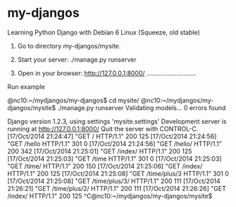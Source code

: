 my-djangos
==========

Learning Python Django with Debian 6 Linux (Squeeze, old stable)

1. Go to directory my-djangos/mysite.

2. Start your server:    ./manage.py runserver

3. Open in your browser: http://127.0.0.1:8000/
............................

Run example

@nc10:~/mydjangos/my-djangos$ cd mysite/
@nc10:~/mydjangos/my-djangos/mysite$ ./manage.py runserver
Validating models...
0 errors found

Django version 1.2.3, using settings 'mysite.settings'
Development server is running at http://127.0.0.1:8000/
Quit the server with CONTROL-C.
[17/Oct/2014 21:24:47] "GET / HTTP/1.1" 200 125
[17/Oct/2014 21:24:56] "GET /hello HTTP/1.1" 301 0
[17/Oct/2014 21:24:56] "GET /hello/ HTTP/1.1" 200 342
[17/Oct/2014 21:25:01] "GET /index/ HTTP/1.1" 200 125
[17/Oct/2014 21:25:03] "GET /time HTTP/1.1" 301 0
[17/Oct/2014 21:25:03] "GET /time/ HTTP/1.1" 200 150
[17/Oct/2014 21:25:06] "GET /index/ HTTP/1.1" 200 125
[17/Oct/2014 21:25:08] "GET /time/plus/3 HTTP/1.1" 301 0
[17/Oct/2014 21:25:08] "GET /time/plus/3/ HTTP/1.1" 200 111
[17/Oct/2014 21:26:21] "GET /time/plus/2/ HTTP/1.1" 200 111
[17/Oct/2014 21:26:26] "GET /index/ HTTP/1.1" 200 125
^C@nc10:~/mydjangos/my-djangos/mysite$ 

